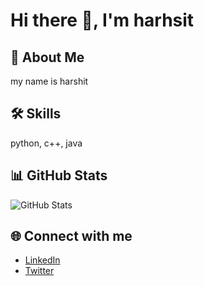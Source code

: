 # Hi there 👋, I'm harhsit

## 🚀 About Me
my name is harshit 

## 🛠️ Skills
python, c++, java

## 📊 GitHub Stats
![GitHub Stats](https://github-readme-stats.vercel.app/api?username=gagan10&show_icons=true&theme=radical)

## 🌐 Connect with me
- [LinkedIn](sdmns)
- [Twitter](fajdsn)
